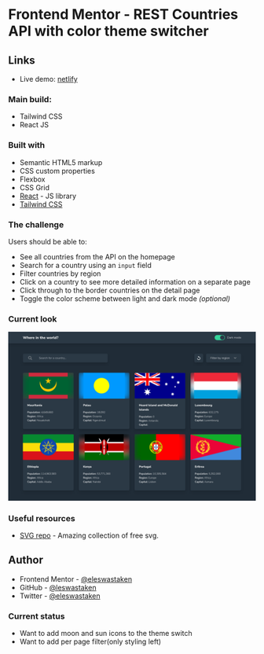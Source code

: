 
# Frontend Mentor - REST Countries API with color theme switcher 

## Links

- Live demo: [netlify](https://eleswastaken-front-end-countries-api-gui.netlify.app/)

### Main build:

- Tailwind CSS
- React JS

### Built with

- Semantic HTML5 markup
- CSS custom properties
- Flexbox
- CSS Grid
- [React](https://reactjs.org/) - JS library
- [Tailwind CSS](https://tailwindcss.com)

### The challenge

Users should be able to:

- See all countries from the API on the homepage
- Search for a country using an `input` field
- Filter countries by region
- Click on a country to see more detailed information on a separate page
- Click through to the border countries on the detail page
- Toggle the color scheme between light and dark mode *(optional)*

### Current look

![](./screenshots/3.png)

### Useful resources

- [SVG repo](https://www.svgrepo.com) - Amazing collection of free svg.

## Author

- Frontend Mentor - [@eleswastaken](https://www.frontendmentor.io/profile/eleswastaken)
- GitHub - [@leswastaken](https://github.com/eleswastaken)
- Twitter - [@eleswastaken](https://www.twitter.com/eleswastaken)

### Current status

- Want to add moon and sun icons to the theme switch
- Want to add per page filter(only styling left)
